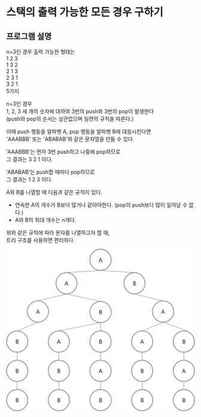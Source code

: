 # 스택의 출력 가능한 모든 경우 구하기

## 프로그램 설명  
n=3인 경우 출력 가능한 형태는  
1 2 3   
1 3 2   
2 1 3   
2 3 1   
3 2 1   
5가지   


n=3인 경우   
1, 2, 3 세 개의 숫자에 대하여 3번의 push와 3번의 pop이 발생한다   
(push와 pop의 순서는 상관없으며 일련의 규칙을 따른다.)   

이때 push 행동을 알파벳 A, pop 행동을 알파벳 B에 대응시킨다면   
'AAABBB' 또는 'ABABAB'와 같은 문자열을 만들 수 있다.   

'AAABBB'는 먼저 3번 push하고 나중에 pop하므로   
그 결과는 3 2 1 이다.   

'ABABAB'는 push할 때마다 pop하므로   
그 결과는 1 2 3 이다.   


A와 B를 나열할 때 다음과 같은 규칙이 있다.   
* 연속한 A의 개수가 B보다 많거나 같아야한다. (pop이 push보다 많이 일어날 수 없다.)   
* A와 B의 최대 개수는 n개다.   

위와 같은 규칙에 따라 문자를 나열하고자 할 때,   
트리 구조를 사용하면 편리하다.   

![tree](./tree.png)   
